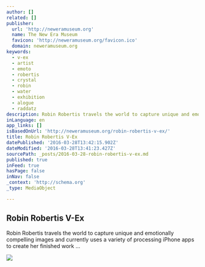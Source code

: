 ```yaml
---
author: []
related: []
publisher:
  url: 'http://neweramuseum.org'
  name: The New Era Museum
  favicon: 'http://neweramuseum.org/favicon.ico'
  domain: neweramuseum.org
keywords:
  - v-ex
  - artist
  - emoto
  - robertis
  - crystal
  - robin
  - water
  - exhibition
  - alogue
  - raddatz
description: Robin Robertis travels the world to capture unique and emotionally compelling images and currently uses a variety of processing iPhone apps to create her finished work ...
inLanguage: en
app_links: []
isBasedOnUrl: 'http://neweramuseum.org/robin-robertis-v-ex/'
title: Robin Robertis V-Ex
datePublished: '2016-03-28T13:42:15.902Z'
dateModified: '2016-03-28T13:41:23.427Z'
sourcePath: _posts/2016-03-28-robin-robertis-v-ex.md
published: true
inFeed: true
hasPage: false
inNav: false
_context: 'http://schema.org'
_type: MediaObject

---
```

<article style=""><h1>Robin Robertis V-Ex</h1><p>Robin Robertis travels the world to capture unique and emotionally compelling images and currently uses a variety of processing iPhone apps to create her finished work ...</p><img src="http://static1.squarespace.com/static/50e5b834e4b0837383d7bb18/54748c47e4b035ef76f73a04/54748cf3e4b053c6b7d28cac/1416924405650/NEM6.jpeg" /></article>